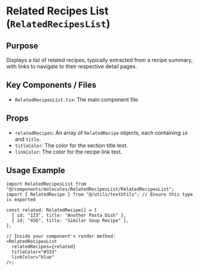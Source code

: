 # Related Recipes List (`RelatedRecipesList`)

## Purpose

Displays a list of related recipes, typically extracted from a recipe summary, with links to navigate to their respective detail pages.

## Key Components / Files

- `RelatedRecipesList.tsx`: The main component file.

## Props

- `relatedRecipes`: An array of `RelatedRecipe` objects, each containing `id` and `title`.
- `titleColor`: The color for the section title text.
- `linkColor`: The color for the recipe link text.

## Usage Example

```tsx
import RelatedRecipesList from "@/components/molecules/RelatedRecipesList/RelatedRecipesList";
import { RelatedRecipe } from "@/utils/textUtils"; // Ensure this type is exported

const related: RelatedRecipe[] = [
  { id: "123", title: "Another Pasta Dish" },
  { id: "456", title: "Similar Soup Recipe" },
];

// Inside your component's render method:
<RelatedRecipesList
  relatedRecipes={related}
  titleColor="#333"
  linkColor="blue"
/>;
```
